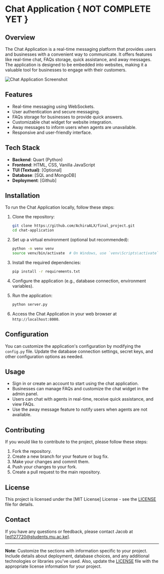 # Chat Application { NOT COMPLETE YET }

## Overview

The Chat Application is a real-time messaging platform that provides users and businesses with a convenient way to communicate. It offers features like real-time chat, FAQs storage, quick assistance, and away messages. The application is designed to be embedded into websites, making it a valuable tool for businesses to engage with their customers.

![Chat Application Screenshot](screenshot.png)

## Features

- Real-time messaging using WebSockets.
- User authentication and secure messaging.
- FAQs storage for businesses to provide quick answers.
- Customizable chat widget for website integration.
- Away messages to inform users when agents are unavailable.
- Responsive and user-friendly interface.

## Tech Stack

- **Backend**: Quart (Python)
- **Frontend**: HTML, CSS, Vanilla JavaScript
- **TUI (Textual)**: [Optional]
- **Database**: [SQL and MongoDB]
- **Deployment**: [Github]

## Installation

To run the Chat Application locally, follow these steps:

1. Clone the repository:

   ```bash
   git clone https://github.com/AchiraALX/final_project.git
   cd chat-application
   ```

2. Set up a virtual environment (optional but recommended):

   ```bash
   python -m venv venv
   source venv/bin/activate  # On Windows, use `venv\Scripts\activate`
   ```

3. Install the required dependencies:

   ```bash
   pip install -r requirements.txt
   ```

4. Configure the application (e.g., database connection, environment variables).

5. Run the application:

   ```bash
   python server.py
   ```

6. Access the Chat Application in your web browser at `http://localhost:8000`.

## Configuration

You can customize the application's configuration by modifying the `config.py` file. Update the database connection settings, secret keys, and other configuration options as needed.

## Usage

- Sign in or create an account to start using the chat application.
- Businesses can manage FAQs and customize the chat widget in the admin panel.
- Users can chat with agents in real-time, receive quick assistance, and view FAQs.
- Use the away message feature to notify users when agents are not available.

## Contributing

If you would like to contribute to the project, please follow these steps:

1. Fork the repository.
2. Create a new branch for your feature or bug fix.
3. Make your changes and commit them.
4. Push your changes to your fork.
5. Create a pull request to the main repository.

## License

This project is licensed under the [MIT License] License - see the [LICENSE](LICENSE) file for details.

## Contact

If you have any questions or feedback, please contact Jacob at [ed127720@students.mu.ac.ke].

---

**Note**: Customize the sections with information specific to your project. Include details about deployment, database choices, and any additional technologies or libraries you've used. Also, update the [LICENSE](LICENSE) file with the appropriate license information for your project.

